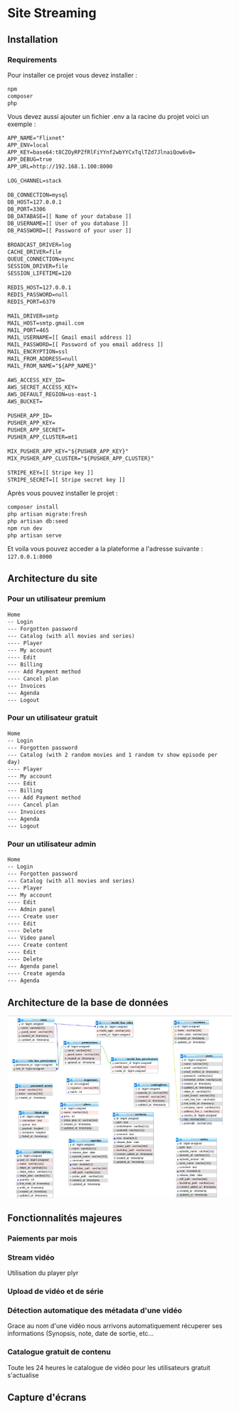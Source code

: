 # Site Streaming
## Installation
### Requirements
Pour installer ce projet vous devez installer :
```
npm
composer
php
```
Vous devez aussi ajouter un fichier .env a la racine du projet voici un exemple :
```
APP_NAME="Flixnet"
APP_ENV=local
APP_KEY=base64:t8CZOyRPZfRlFiYYnf2wbYYCxTqlTZd7JlnaiQow6v8=
APP_DEBUG=true
APP_URL=http://192.168.1.100:8000

LOG_CHANNEL=stack

DB_CONNECTION=mysql
DB_HOST=127.0.0.1
DB_PORT=3306
DB_DATABASE=[[ Name of your database ]]
DB_USERNAME=[[ User of you database ]]
DB_PASSWORD=[[ Password of your user ]]

BROADCAST_DRIVER=log
CACHE_DRIVER=file
QUEUE_CONNECTION=sync
SESSION_DRIVER=file
SESSION_LIFETIME=120

REDIS_HOST=127.0.0.1
REDIS_PASSWORD=null
REDIS_PORT=6379

MAIL_DRIVER=smtp
MAIL_HOST=smtp.gmail.com
MAIL_PORT=465
MAIL_USERNAME=[[ Gmail email address ]]
MAIL_PASSWORD=[[ Password of you email address ]]
MAIL_ENCRYPTION=ssl
MAIL_FROM_ADDRESS=null
MAIL_FROM_NAME="${APP_NAME}"

AWS_ACCESS_KEY_ID=
AWS_SECRET_ACCESS_KEY=
AWS_DEFAULT_REGION=us-east-1
AWS_BUCKET=

PUSHER_APP_ID=
PUSHER_APP_KEY=
PUSHER_APP_SECRET=
PUSHER_APP_CLUSTER=mt1

MIX_PUSHER_APP_KEY="${PUSHER_APP_KEY}"
MIX_PUSHER_APP_CLUSTER="${PUSHER_APP_CLUSTER}"

STRIPE_KEY=[[ Stripe key ]]
STRIPE_SECRET=[[ Stripe secret key ]]
```
Après vous pouvez installer le projet :
```
composer install
php artisan migrate:fresh
php artisan db:seed
npm run dev
php artisan serve
```
Et voila vous pouvez acceder a la plateforme a l'adresse suivante : ```127.0.0.1:8000```
## Architecture du site
### Pour un utilisateur premium
```
Home
-- Login
--- Forgotten password
--- Catalog (with all movies and series)
---- Player
--- My account
---- Edit
--- Billing
---- Add Payment method
---- Cancel plan
--- Invoices
--- Agenda
--- Logout
```
### Pour un utilisateur gratuit
```
Home
-- Login
--- Forgotten password
--- Catalog (with 2 random movies and 1 random tv show episode per day)
---- Player
--- My account
---- Edit
--- Billing
---- Add Payment method
---- Cancel plan
--- Invoices
--- Agenda
--- Logout
```
### Pour un utilisateur admin
```
Home
-- Login
--- Forgotten password
--- Catalog (with all movies and series)
---- Player
--- My account
---- Edit
--- Admin panel
---- Create user
---- Edit
---- Delete
--- Video panel
---- Create content
---- Edit
---- Delete
--- Agenda panel
---- Create agenda
--- Agenda
```
## Architecture de la base de données
![database diagram](rendu/diagram.png)
## Fonctionnalités majeures
### Paiements par mois
### Stream vidéo
Utilisation du player plyr
### Upload de vidéo et de série
### Détection automatique des métadata d'une vidéo
Grace au nom d'une vidéo nous arrivons automatiquement récuperer ses informations (Synopsis, note, date de sortie, etc...
### Catalogue gratuit de contenu
Toute les 24 heures le catalogue de vidéo pour les utilisateurs gratuit s'actualise
## Capture d'écrans
